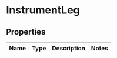 

# InstrumentLeg

## Properties

Name | Type | Description | Notes
------------ | ------------- | ------------- | -------------




